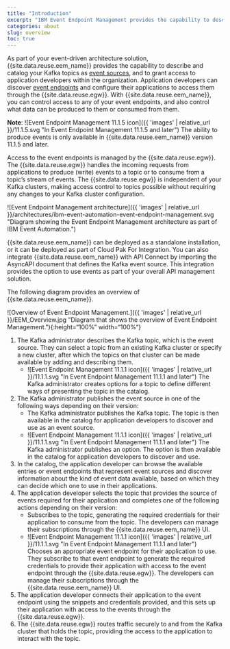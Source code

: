 ```yaml
---
title: "Introduction"
excerpt: "IBM Event Endpoint Management provides the capability to describe and catalog your Kafka event sources, and to socialize them with application developers."
categories: about
slug: overview
toc: true
---
```


As part of your event-driven architecture solution, {{site.data.reuse.eem_name}} provides the capability to describe and catalog your Kafka topics as [event sources](../key-concepts/#event-source), and to grant access to application developers within the organization. Application developers can discover [event endpoints]((../key-concepts/#event-endpoint)) and configure their applications to access them through the {{site.data.reuse.egw}}. With {{site.data.reuse.eem_name}}, you can control access to any of your event endpoints, and also control what data can be produced to them or consumed from them.

**Note**: ![Event Endpoint Management 11.1.5 icon]({{ 'images' | relative_url }}/11.1.5.svg "In Event Endpoint Management 11.1.5 and later") The ability to produce events is only available in {{site.data.reuse.eem_name}} version 11.1.5 and later.

Access to the event endpoints is managed by the {{site.data.reuse.egw}}. The {{site.data.reuse.egw}} handles the incoming requests from applications to produce (write) events to a topic or to consume from a topic’s stream of events. The {{site.data.reuse.egw}} is independent of your Kafka clusters, making access control to topics possible without requiring any changes to your Kafka cluster configuration.

![Event Endpoint Management architecture]({{ 'images' | relative_url }}/architectures/ibm-event-automation-event-endpoint-management.svg "Diagram showing the Event Endpoint Management architecture as part of IBM Event Automation.")

{{site.data.reuse.eem_name}} can be deployed as a standalone installation, or it can be deployed as part of Cloud Pak For Integration. You can also integrate {{site.data.reuse.eem_name}} with API Connect by importing the AsyncAPI document that defines the Kafka event source. This integration provides the option to use events as part of your overall API management solution.

The following diagram provides an overview of {{site.data.reuse.eem_name}}.

![Overview of Event Endpoint Management.]({{ 'images' | relative_url }}/EEM_Overview.jpg "Diagram that shows the overview of Event Endpoint Management."){:height=“100%” width=“100%“}

1. The Kafka administrator describes the Kafka topic, which is the event source. They can select a topic from an existing Kafka cluster or specify a new cluster, after which the topics on that cluster can be made available by adding and describing them.
   * ![Event Endpoint Management 11.1.1 icon]({{ 'images' | relative_url }}/11.1.1.svg "In Event Endpoint Management 11.1.1 and later") The Kafka administrator creates options for a topic to define different ways of presenting the topic in the catalog. 
1. The Kafka administrator publishes the event source in one of the following ways depending on their version:
   * The Kafka administrator publishes the Kafka topic. The topic is then available in the catalog for application developers to discover and use as an event source.
   * ![Event Endpoint Management 11.1.1 icon]({{ 'images' | relative_url }}/11.1.1.svg "In Event Endpoint Management 11.1.1 and later") The Kafka administrator publishes an option. The option is then available in the catalog for application developers to discover and use.
1. In the catalog, the application developer can browse the available entries or event endpoints that represent event sources and discover information about the kind of event data available, based on which they can decide which one to use in their applications.
1. The application developer selects the topic that provides the source of events required for their application and completes one of the following actions depending on their version:
   * Subscribes to the topic, generating the required credentials for their application to consume from the topic. The developers can manage their subscriptions through the {{site.data.reuse.eem_name}} UI.
   * ![Event Endpoint Management 11.1.1 icon]({{ 'images' | relative_url }}/11.1.1.svg "In Event Endpoint Management 11.1.1 and later") Chooses an appropriate event endpoint for their application to use. They subscribe to that event endpoint to generate the required credentials to provide their application with access to the event endpoint through the {{site.data.reuse.egw}}. The developers can manage their subscriptions through the {{site.data.reuse.eem_name}} UI.
1. The application developer connects their application to the event endpoint using the snippets and credentials provided, and this sets up their application with access to the events through the {{site.data.reuse.egw}}.
1. The {{site.data.reuse.egw}} routes traffic securely to and from the Kafka cluster that holds the topic, providing the access to the application to interact with the topic.




